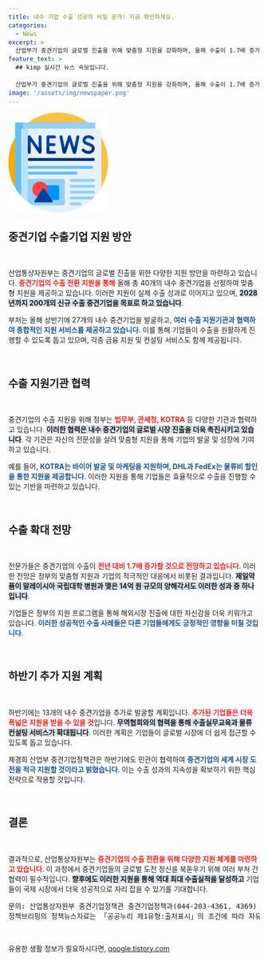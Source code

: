 ```yaml
---
title: 내수 기업 수출 성공의 비밀 공개! 지금 확인하세요.
categories:
  - News
excerpt: >
  산업부가 중견기업의 글로벌 진출을 위해 맞춤형 지원을 강화하며, 올해 수출이 1.7배 증가할 전망이다. 부산항에서 MOU 체결이 이어지는 등 성과가 두드러지며, 하반기 추가 기업 발굴과 지원 프로그램 확대를 예고했다.
feature_text: >
  ## kimp 실시간 뉴스 속보입니다.

  산업부가 중견기업의 글로벌 진출을 위해 맞춤형 지원을 강화하며, 올해 수출이 1.7배 증가할 전망이다. 부산항에서 MOU 체결이 이어지는 등 성과가 두드러지며, 하반기 추가 기업 발굴과 지원 프로그램 확대를 예고했다.
image: '/assets/img/newspaper.png'
---
```


<p><img src="/assets/img/newspaper.png" alt="kimplant 속보" /></p>



<h2 data-ke-size="size26">중견기업 수출기업 지원 방안</h2>

<p data-ke-size="size16">&nbsp;</p>

<p>산업통상자원부는 중견기업의 글로벌 진출을 위한 다양한 지원 방안을 마련하고 있습니다. <b><span style="color: #ee2323;">중견기업의 수출 전환 지원을 통해</span></b> 올해 총 40개의 내수 중견기업을 선정하여 맞춤형 지원을 제공하고 있습니다. 이러한 지원이 실제 수출 성과로 이어지고 있으며, <b><span style="background-color: #21538527;">2028년까지 200개의 신규 수출 중견기업을 목표로 하고 있습니다</span></b>. </p>

<p>부처는 올해 상반기에 27개의 내수 중견기업을 발굴하고, <b><span style="color: #1a5490;">여러 수출 지원기관과 협력하여 종합적인 지원 서비스를 제공하고 있습니다</span></b>. 이를 통해 기업들이 수출을 원활하게 진행할 수 있도록 돕고 있으며, 각종 금융 지원 및 컨설팅 서비스도 함께 제공됩니다.</p>

<p data-ke-size="size16">&nbsp;</p>

<h2 data-ke-size="size26">수출 지원기관 협력</h2>

<p data-ke-size="size16">&nbsp;</p>

<p>중견기업의 수출 지원을 위해 정부는 <b><span style="color: #ee2323;">법무부, 관세청, KOTRA</span></b> 등 다양한 기관과 협력하고 있습니다. <b><span style="background-color: #21538527;">이러한 협력은 내수 중견기업의 글로벌 시장 진출을 더욱 촉진시키고 있습니다</span></b>. 각 기관은 자신의 전문성을 살려 맞춤형 지원을 통해 기업의 발굴 및 성장에 기여하고 있습니다. </p>

<p>예를 들어, <b><span style="color: #1a5490;">KOTRA는 바이어 발굴 및 마케팅을 지원하며, DHL과 FedEx는 물류비 할인을 통한 지원을 제공합니다</span></b>. 이러한 지원을 통해 기업들은 효율적으로 수출을 진행할 수 있는 기반을 마련하고 있습니다.</p>

<p data-ke-size="size16">&nbsp;</p>

<h2 data-ke-size="size26">수출 확대 전망</h2>

<p data-ke-size="size16">&nbsp;</p>

<p>전문가들은 중견기업의 수출이 <b><span style="color: #ee2323;">전년 대비 1.7배 증가할 것으로 전망하고 있습니다</span></b>. 이러한 전망은 정부의 맞춤형 지원과 기업의 적극적인 대응에서 비롯된 결과입니다. <b><span style="background-color: #21538527;">제일약품이 말레이시아 국립대학 병원과 맺은 14억 원 규모의 양해각서도 이러한 성과 중 하나입니다</span></b>.</p>

<p>기업들은 정부의 지원 프로그램을 통해 해외시장 진출에 대한 자신감을 더욱 키워가고 있습니다. <b><span style="color: #1a5490;">이러한 성공적인 수출 사례들은 다른 기업들에게도 긍정적인 영향을 미칠 것입니다</span></b>.</p>

<p data-ke-size="size16">&nbsp;</p>

<h2 data-ke-size="size26">하반기 추가 지원 계획</h2>

<p data-ke-size="size16">&nbsp;</p>

<p>하반기에는 13개의 내수 중견기업을 추가로 발굴할 계획입니다. <b><span style="color: #ee2323;">추가된 기업들은 더욱 폭넓은 지원을 받을 수 있을 것</span></b>입니다. <b><span style="background-color: #21538527;">무역협회와의 협력을 통해 수출실무교육과 물류 컨설팅 서비스가 확대됩니다</span></b>. 이러한 계획은 기업들이 글로벌 시장에 더 쉽게 접근할 수 있도록 돕고 있습니다.</p>

<p>제경희 산업부 중견기업정책관은 하반기에도 민관이 협력하여 <b><span style="color: #1a5490;">중견기업의 세계 시장 도전을 적극 지원할 것이라고 밝혔습니다</span></b>. 이는 수출 성과의 지속성을 확보하기 위한 핵심 전략으로 작용할 것입니다.</p>

<p data-ke-size="size16">&nbsp;</p>

<h2 data-ke-size="size26">결론</h2>

<p data-ke-size="size16">&nbsp;</p>

<p>결과적으로, 산업통상자원부는 <b><span style="color: #ee2323;">중견기업의 수출 전환을 위해 다양한 지원 체계를 마련하고 있습니다</span></b>. 이 과정에서 중견기업들의 글로벌 도전 정신을 북돋우기 위해 여러 부처 간 협력이 필수적입니다. <b><span style="background-color: #21538527;">향후에도 이러한 지원을 통해 역대 최대 수출실적을 달성하고</span></b> 기업들이 국제 시장에서 더욱 성공적으로 자리 잡을 수 있기를 기대합니다.</p>

<pre>
문의: 산업통상자원부 중견기업정책관 중견기업정책과(044-203-4361, 4369)
정책브리핑의 정책뉴스자료는 「공공누리 제1유형:출처표시」의 조건에 따라 자유롭게 이용이 가능합니다. 다만, 사진의 경우 제3자에게 저작권이 있으므로 사용할 수 없습니다. 기사 이용 시에는 출처를 반드시 표기해야 하며, 위반 시 저작권법 제37조 및 제138조에 따라 처벌될 수 있습니다. <자료출처=정책브리핑 https://www.korea.kr>
</pre>

<p data-ke-size="size16">&nbsp;</p>


유용한 생활 정보가 필요하시다면, <a href="https://qoogle.tistory.com" rel="dofollow">qoogle.tistory.com</a>



